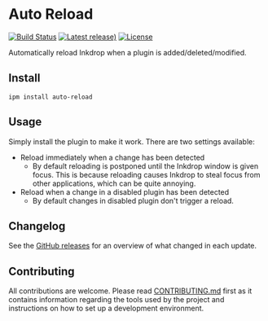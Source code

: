 # Auto Reload

[![Build Status](https://dev.azure.com/jmerle/inkdrop-auto-reload/_apis/build/status/Build?branchName=master)](https://dev.azure.com/jmerle/inkdrop-auto-reload/_build/latest?definitionId=13&branchName=master)
[![Latest release)](https://img.shields.io/github/v/release/jmerle/inkdrop-auto-reload)](https://github.com/jmerle/inkdrop-auto-reload/releases/latest)
[![License](https://img.shields.io/github/license/jmerle/inkdrop-auto-reload)](https://github.com/jmerle/inkdrop-auto-reload/blob/master/LICENSE)

Automatically reload Inkdrop when a plugin is added/deleted/modified.

## Install

```
ipm install auto-reload
```

## Usage

Simply install the plugin to make it work. There are two settings available:
- Reload immediately when a change has been detected
    - By default reloading is postponed until the Inkdrop window is given focus. This is because reloading causes Inkdrop to steal focus from other applications, which can be quite annoying.
- Reload when a change in a disabled plugin has been detected
    - By default changes in disabled plugin don't trigger a reload.

## Changelog

See the [GitHub releases](https://github.com/jmerle/inkdrop-auto-reload/releases) for an overview of what changed in each update.

## Contributing

All contributions are welcome. Please read [CONTRIBUTING.md](https://github.com/jmerle/inkdrop-auto-reload/blob/master/CONTRIBUTING.md) first as it contains information regarding the tools used by the project and instructions on how to set up a development environment.
